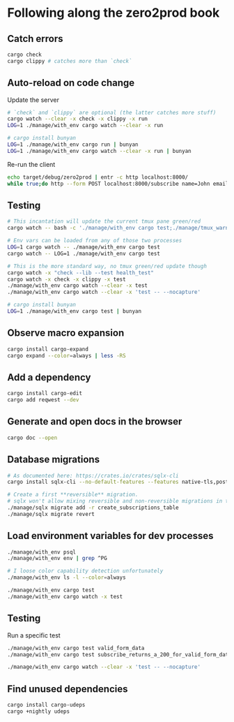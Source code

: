 # Following along the zero2prod book

## Catch errors

```bash
cargo check
cargo clippy # catches more than `check`
```

## Auto-reload on code change

Update the server
```bash
# `check` and `clippy` are optional (the latter catches more stuff)
cargo watch --clear -x check -x clippy -x run
LOG=1 ./manage/with_env cargo watch --clear -x run

# cargo install bunyan
LOG=1 ./manage/with_env cargo run | bunyan
LOG=1 ./manage/with_env cargo watch --clear -x run | bunyan
```

Re-run the client
```bash
echo target/debug/zero2prod | entr -c http localhost:8000/
while true;do http --form POST localhost:8000/subscribe name=John email=john-$(date +%s)@example.com;sleep 5;done
```

## Testing

```bash
# This incantation will update the current tmux pane green/red
cargo watch -- bash -c './manage/with_env cargo test;./manage/tmux_warn $?'

# Env vars can be loaded from any of those two processes
LOG=1 cargo watch -- ./manage/with_env cargo test
cargo watch -- LOG=1 ./manage/with_env cargo test

# This is the more standard way, no tmux green/red update though
cargo watch -x "check --lib --test health_test"
cargo watch -x check -x clippy -x test
./manage/with_env cargo watch --clear -x test
./manage/with_env cargo watch --clear -x 'test -- --nocapture'

# cargo install bunyan
LOG=1 ./manage/with_env cargo test | bunyan
```

## Observe macro expansion

```bash
cargo install cargo-expand
cargo expand --color=always | less -RS
```

## Add a dependency

```bash
cargo install cargo-edit
cargo add reqwest --dev
```

## Generate and open docs in the browser

```bash
cargo doc --open
```

## Database migrations

```bash
# As documented here: https://crates.io/crates/sqlx-cli
cargo install sqlx-cli --no-default-features --features native-tls,postgres

# Create a first **reversible** migration.
# sqlx won't allow mixing reversible and non-reversible migrations in the same project
./manage/sqlx migrate add -r create_subscriptions_table
./manage/sqlx migrate revert
```

## Load environment variables for dev processes

```bash
./manage/with_env psql
./manage/with_env env | grep ^PG

# I loose color capability detection unfortunately
./manage/with_env ls -l --color=always

./manage/with_env cargo test
./manage/with_env cargo watch -x test
```

## Testing

Run a specific test
```bash
./manage/with_env cargo test valid_form_data
./manage/with_env cargo test subscribe_returns_a_200_for_valid_form_data -- --exact

./manage/with_env cargo watch --clear -x 'test -- --nocapture'
```

## Find unused dependencies

```bash
cargo install cargo-udeps
cargo +nightly udeps
```